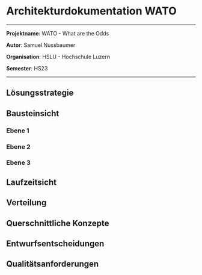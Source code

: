 # Architekturdokumentation WATO

___
**Projektname**: WATO - What are the Odds

**Autor**: Samuel Nussbaumer

**Organisation**: HSLU - Hochschule Luzern

**Semester**: HS23
___

## Lösungsstrategie

## Bausteinsicht

### Ebene 1

### Ebene 2

### Ebene 3

## Laufzeitsicht


## Verteilung

## Querschnittliche Konzepte

## Entwurfsentscheidungen

## Qualitätsanforderungen


